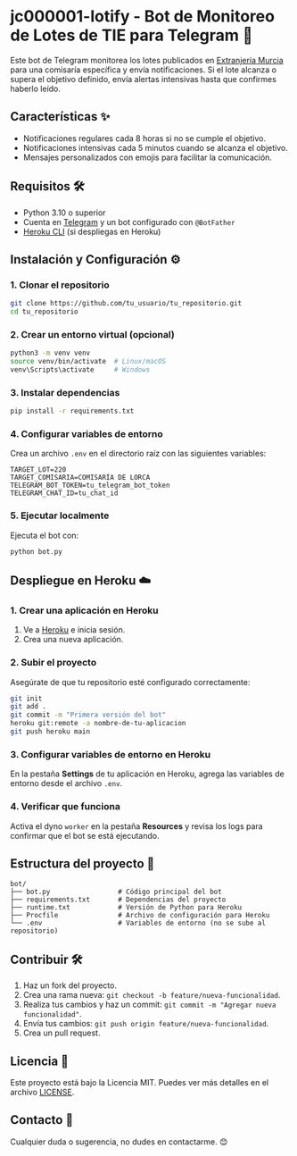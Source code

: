# jc000001-lotify - Bot de Monitoreo de Lotes de TIE para Telegram 🚀

Este bot de Telegram monitorea los lotes publicados en [Extranjería Murcia](https://www.extranjeriamurcia.com/lotes-recibidos) para una comisaría específica y envía notificaciones. Si el lote alcanza o supera el objetivo definido, envía alertas intensivas hasta que confirmes haberlo leído.

## Características ✨
- Notificaciones regulares cada 8 horas si no se cumple el objetivo.
- Notificaciones intensivas cada 5 minutos cuando se alcanza el objetivo.
- Mensajes personalizados con emojis para facilitar la comunicación.

## Requisitos 🛠️

- Python 3.10 o superior
- Cuenta en [Telegram](https://telegram.org) y un bot configurado con `@BotFather`
- [Heroku CLI](https://devcenter.heroku.com/articles/heroku-cli) (si despliegas en Heroku)

## Instalación y Configuración ⚙️

### 1. Clonar el repositorio
```bash
git clone https://github.com/tu_usuario/tu_repositorio.git
cd tu_repositorio
```

### 2. Crear un entorno virtual (opcional)
```bash
python3 -m venv venv
source venv/bin/activate  # Linux/macOS
venv\Scripts\activate     # Windows
```

### 3. Instalar dependencias
```bash
pip install -r requirements.txt
```

### 4. Configurar variables de entorno
Crea un archivo `.env` en el directorio raíz con las siguientes variables:
```env
TARGET_LOT=220
TARGET_COMISARIA=COMISARÍA DE LORCA
TELEGRAM_BOT_TOKEN=tu_telegram_bot_token
TELEGRAM_CHAT_ID=tu_chat_id
```

### 5. Ejecutar localmente
Ejecuta el bot con:
```bash
python bot.py
```

## Despliegue en Heroku ☁️

### 1. Crear una aplicación en Heroku
1. Ve a [Heroku](https://www.heroku.com/) e inicia sesión.
2. Crea una nueva aplicación.

### 2. Subir el proyecto
Asegúrate de que tu repositorio esté configurado correctamente:
```bash
git init
git add .
git commit -m "Primera versión del bot"
heroku git:remote -a nombre-de-tu-aplicacion
git push heroku main
```

### 3. Configurar variables de entorno en Heroku
En la pestaña **Settings** de tu aplicación en Heroku, agrega las variables de entorno desde el archivo `.env`.

### 4. Verificar que funciona
Activa el dyno `worker` en la pestaña **Resources** y revisa los logs para confirmar que el bot se está ejecutando.

## Estructura del proyecto 📂
```
bot/
├── bot.py                 # Código principal del bot
├── requirements.txt       # Dependencias del proyecto
├── runtime.txt            # Versión de Python para Heroku
├── Procfile               # Archivo de configuración para Heroku
└── .env                   # Variables de entorno (no se sube al repositorio)
```

## Contribuir 🛠️
1. Haz un fork del proyecto.
2. Crea una rama nueva: `git checkout -b feature/nueva-funcionalidad`.
3. Realiza tus cambios y haz un commit: `git commit -m "Agregar nueva funcionalidad"`.
4. Envía tus cambios: `git push origin feature/nueva-funcionalidad`.
5. Crea un pull request.

## Licencia 📜
Este proyecto está bajo la Licencia MIT. Puedes ver más detalles en el archivo [LICENSE](LICENSE).

## Contacto 📧
Cualquier duda o sugerencia, no dudes en contactarme. 😊
